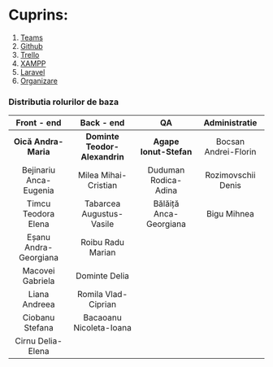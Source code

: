 # Cuprins:

1. <a href=https://github.com/A4IP2018/HomeworkManager/wiki/Teams>Teams</a>
2. <a href=https://github.com/A4IP2018/HomeworkManager/wiki/GitHub>Github</a>
3. <a href=https://github.com/A4IP2018/HomeworkManager/wiki/Trello>Trello</a>
4. <a href=https://github.com/A4IP2018/HomeworkManager/wiki/XAMPP>XAMPP</a>
5. <a href=https://github.com/A4IP2018/HomeworkManager/wiki/Laravel>Laravel</a>
6. <a href=https://github.com/A4IP2018/HomeworkManager/wiki/Organizare>Organizare</a>

### Distributia rolurilor de baza
                    
|  Front - end            | Back - end                     | QA                       | Administratie| 
| :------------:          |:---------------:               |:-----:                   |:---:|
| **Oică Andra-Maria**    | **Dominte Teodor-Alexandrin**  | **Agape Ionut-Stefan**   | Bocsan Andrei-Florin
| Bejinariu Anca-Eugenia  | Milea Mihai-Cristian           | Duduman Rodica-Adina     | Rozimovschii Denis
| Timcu Teodora Elena     | Tabarcea Augustus-Vasile       | Bălăiță Anca-Georgiana   | Bigu Mihnea
| Eșanu Andra-Georgiana   | Roibu Radu Marian              |                          |
| Macovei Gabriela        | Dominte Delia                  |                          |
| Liana Andreea           | Romila Vlad-Ciprian            |                          |
| Ciobanu Stefana         | Bacaoanu Nicoleta-Ioana        |                          |
| Cirnu Delia-Elena       |                                |                          |

